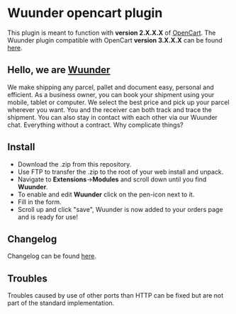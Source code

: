 # Wuunder opencart plugin

This plugin is meant to function with __version 2.X.X.X__ of [OpenCart](https://www.opencart.com/).
The Wuunder plugin compatible with OpenCart __version 3.X.X.X__ can be found [here](https://github.com/kabisa/wuunder-webshopplugin-opencart-v3).

## Hello, we are [Wuunder](https://wearewuunder.com/) ##
We make shipping any parcel, pallet and document easy, personal and efficient. As a business owner, you can book your shipment using your mobile, tablet or computer. We select the best price and pick up your parcel wherever you want. You and the receiver can both track and trace the shipment. You can also stay in contact with each other via our Wuunder chat. Everything without a contract. Why complicate things?

## Install ##
* Download the .zip from this repository.
* Use FTP to transfer the .zip to the root of your web install and unpack.
* Navigate to __Extensions__->__Modules__ and scroll down until you find __Wuunder__.
* To enable and edit __Wuunder__ click on the pen-icon next to it.
* Fill in the form.
* Scroll up and click "save", Wuunder is now added to your orders page and is ready for use!

## Changelog ##
Changelog can be found [here](https://github.com/kabisa/wuunder-webshopplugin-opencart/blob/master/CHANGELOG.md).

## Troubles ##
Troubles caused by use of other ports than HTTP can be fixed but are not part of the standard implementation.
